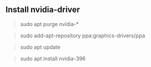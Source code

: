 ## Install nvidia-driver

> sudo apt purge nvidia-*

> sudo add-apt-repository ppa:graphics-drivers/ppa

> sudo apt update

> sudo apt install nvidia-396
